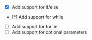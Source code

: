 * [x] Add support for if/else
* [*] Add support for while
* [ ] Add support for for..in
* [ ] Add support for optional parameters